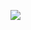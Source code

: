 ![](https://images.unsplash.com/photo-1475359524104-d101d02a042b?ixlib=rb-1.2.1&ixid=eyJhcHBfaWQiOjEyMDd9&auto=format&fit=crop&w=854&h=200&q=80)

<!--
**minimaluminium/minimaluminium** is a ✨ _special_ ✨ repository because its `README.md` (this file) appears on your GitHub profile.

Here are some ideas to get you started:

- 🔭 I’m currently working on ...
- 🌱 I’m currently learning ...
- 👯 I’m looking to collaborate on ...
- 🤔 I’m looking for help with ...
- 💬 Ask me about ...
- 📫 How to reach me: ...
- 😄 Pronouns: ...
- ⚡ Fun fact: ...
-->
